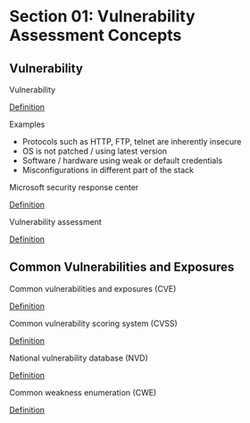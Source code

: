 # Section 01: Vulnerability Assessment Concepts

## Vulnerability
Vulnerability

[Definition](../definitions/definitions_V.md#vulnerability)

Examples
- Protocols such as HTTP, FTP, telnet are inherently insecure
- OS is not patched / using latest version
- Software / hardware using weak or default credentials
- Misconfigurations in different part of the stack

Microsoft security response center

[Definition](../definitions/definitions_M.md#microsoft-security-response-center)

Vulnerability assessment

[Definition](../definitions/definitions_V.md#vulnerability-assessment)

## Common Vulnerabilities and Exposures
Common vulnerabilities and exposures (CVE)

[Definition](../definitions/definitions_C.md#common-vulnerabilities-and-exposures)

Common vulnerability scoring system (CVSS)

[Definition](../definitions/definitions_C.md#common-vulnerability-scoring-system)

National vulnerability database (NVD)

[Definition](../definitions/definitions_N.md#national-vulnerability-database-nvd)

Common weakness enumeration (CWE)

[Definition](../definitions/definitions_C.md#common-weakness-enumeration)
